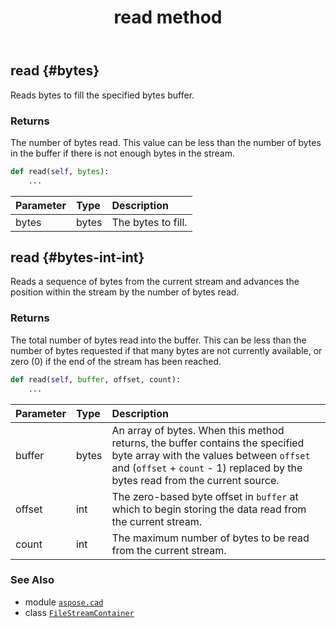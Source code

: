 ﻿---
title: read method
second_title: Aspose.CAD for Python via .NET API References
description: 
type: docs
weight: 50
url: /python-net/aspose.cad/filestreamcontainer/read/
is_root: false
---

## read {#bytes}

Reads bytes to fill the specified bytes buffer.


### Returns 


The number of bytes read. This value can be less than the number of bytes in the buffer if there is not enough bytes in the stream.


```python
def read(self, bytes):
    ...
```


| Parameter | Type | Description |
| :- | :- | :- |
| bytes | bytes | The bytes to fill. |


## read {#bytes-int-int}

Reads a sequence of bytes from the current stream and advances the position within the stream by the number of bytes read.


### Returns 


The total number of bytes read into the buffer. This can be less than the number of bytes requested if that many bytes are not currently available, or zero (0) if the end of the stream has been reached.


```python
def read(self, buffer, offset, count):
    ...
```


| Parameter | Type | Description |
| :- | :- | :- |
| buffer | bytes | An array of bytes. When this method returns, the buffer contains the specified byte array with the values between `offset` and (`offset` + `count` - 1) replaced by the bytes read from the current source. |
| offset | int | The zero-based byte offset in `buffer` at which to begin storing the data read from the current stream. |
| count | int | The maximum number of bytes to be read from the current stream. |



### See Also
* module [`aspose.cad`](../../)
* class [`FileStreamContainer`](/cad/python-net/aspose.cad/filestreamcontainer)
